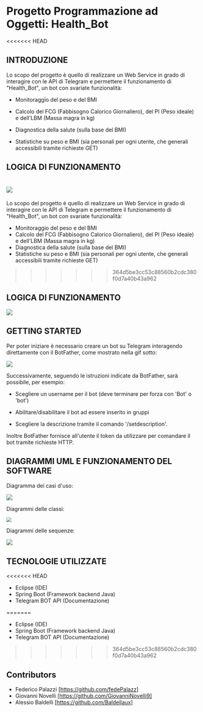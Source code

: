 # Progetto Programmazione ad Oggetti: Health_Bot



<<<<<<< HEAD
## INTRODUZIONE

Lo scopo del progetto è quello di realizzare un Web Service in grado di interagire con le API di Telegram e permettere il funzionamento di "Health_Bot", un bot con svariate funzionalità:

- Monitoraggio del peso e del BMI

- Calcolo del FCG (Fabbisogno Calorico Giornaliero), del PI (Peso ideale) e dell'LBM (Massa magra in kg)

- Diagnostica della salute (sulla base del BMI)

- Statistiche su peso e BMI (sia personali per ogni utente, che generali accessibili tramite richieste GET)

  

## LOGICA DI FUNZIONAMENTO

![](resources/Funzionamento_BOT.png)
=======
Lo scopo del progetto è quello di realizzare un Web Service in grado di interagire con le API di Telegram e permettere il funzionamento di "Health_Bot", un bot con svariate funzionalità:
- Monitoraggio del peso e del BMI
- Calcolo del FCG (Fabbisogno Calorico Giornaliero), del PI (Peso ideale) e dell'LBM (Massa magra in kg)
- Diagnostica della salute (sulla base del BMI)
- Statistiche su peso e BMI (sia personali per ogni utente, che generali accessibili tramite richieste GET)
>>>>>>> 364d5be3cc53c88560b2cdc380f0d7a40b43a962

## LOGICA DI FUNZIONAMENTO

![](resources/Funzionamento_BOT.png)

## GETTING STARTED

Per poter iniziare è necessario creare un bot su Telegram interagendo direttamente con il BotFather, come mostrato nella gif sotto:

![](resources/introduzione.gif)

Successivamente, seguendo le istruzioni indicate da BotFather, sarà possibile, per esempio:

- Scegliere un username per il bot (deve terminare per forza con 'Bot' o 'bot')

- Abilitare/disabilitare il bot ad essere inserito in gruppi

- Scegliere la descrizione tramite il comando '/setdescription'.

Inoltre BotFather fornisce all'utente il token da utilizzare per comandare il bot tramite richieste HTTP.



## DIAGRAMMI UML E FUNZIONAMENTO DEL SOFTWARE

Diagramma dei casi d'uso:

![](resources/UML/Health_Bot_UseCaseDiagram.png)



Diagrammi delle classi:

<img src="resources/UML/class_diagram-Diagramma classi.png" style="zoom:80%;" />



Diagrammi delle sequenze:

![](resources/UML/Seq_diagram-Seq_Updates.png)

## TECNOLOGIE UTILIZZATE
<<<<<<< HEAD

- Eclipse (IDE)
- Spring Boot (Framework backend Java)
- Telegram BOT API (Documentazione)


=======
- Eclipse (IDE)
- Spring Boot (Framework backend Java)
- Telegram BOT API (Documentazione)
>>>>>>> 364d5be3cc53c88560b2cdc380f0d7a40b43a962

## Contributors

- Federico Palazzi [https://github.com/fedePalazz]
- Giovanni Novelli [https://github.com/GiovanniNovelli9] 
- Alessio Baldelli [https://github.com/Baldellaux]

